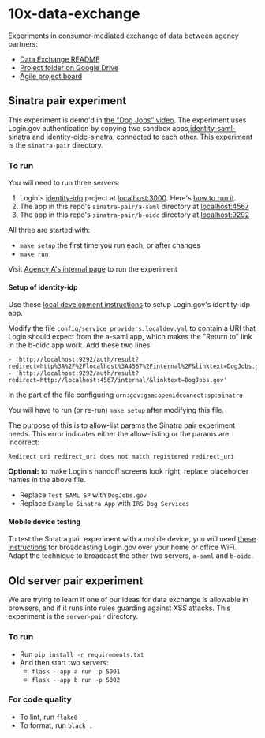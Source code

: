 # 10x-data-exchange

Experiments in consumer-mediated exchange of data between agency partners:

* [Data Exchange README](https://docs.google.com/document/d/1IfLms6VMIaOpkgdy0_DiDTQXpntpgtQZgoTyKUExCTw/)
* [Project folder on Google Drive](https://drive.google.com/drive/folders/1Xv6QOYEFwhMv2SfVHi9Rzl4XASAvnbXc)
* [Agile project board](https://github.com/orgs/GSA-TTS/projects/31/)

## Sinatra pair experiment

This experiment is demo'd in [the "Dog Jobs" video](https://gsa.enterprise.slack.com/files/U02H3PT5Y5S/F06DRN13FV5/dataexchangedemo1.mp4). The experiment uses Login.gov authentication by copying two sandbox apps,[identity-saml-sinatra](https://github.com/18F/identity-saml-sinatra) and [identity-oidc-sinatra](https://github.com/18F/identity-oidc-sinatra), connected to each other. This experiment is the `sinatra-pair` directory.

### To run

You will need to run three servers:

  1. Login's [identity-idp](https://github.com/18F/identity-idp) project at [localhost:3000](http://localhost:3000/). Here's [how to run it](#setup-of-identity-idp).
  2. The app in this repo's `sinatra-pair/a-saml` directory at [localhost:4567](http://localhost:4567/)
  3. The app in this repo's `sinatra-pair/b-oidc` directory at [localhost:9292](http://localhost:9292/)

All three are started with:

  * `make setup` the first time you run each, or after changes
  * `make run`

  Visit [Agency A's internal page](http://localhost:4567/internal/) to run the experiment

#### Setup of identity-idp

Use these [local development instructions](https://github.com/18F/identity-idp/blob/main/docs/local-development.md) to setup Login.gov's identity-idp app.

Modify the file `config/service_providers.localdev.yml` to contain a URI that Login should expect from the a-saml app, which makes the "Return to" link in the b-oidc app work. Add these two lines:
```
- 'http://localhost:9292/auth/result?redirect=http%3A%2F%2Flocalhost%3A4567%2Finternal%2F&linktext=DogJobs.gov'
- 'http://localhost:9292/auth/result?redirect=http://localhost:4567/internal/&linktext=DogJobs.gov'
```
In the part of the file configuring `urn:gov:gsa:openidconnect:sp:sinatra`

You will have to run (or re-run) `make setup` after modifying this file.

The purpose of this is to allow-list params the Sinatra pair experiment needs. This error indicates either the allow-listing or the params are incorrect:
```
Redirect uri redirect_uri does not match registered redirect_uri
```

**Optional:** to make Login's handoff screens look right, replace placeholder names in the above file.
* Replace `Test SAML SP` with `DogJobs.gov`
* Replace `Example Sinatra App` with `IRS Dog Services`

#### Mobile device testing

To test the Sinatra pair experiment with a mobile device, you will need [these instructions](https://github.com/18F/identity-idp/blob/main/docs/mobile.md) for broadcasting Login.gov over your home or office WiFi. Adapt the technique to broadcast the other two servers, `a-saml` and `b-oidc`.

## Old server pair experiment

We are trying to learn if one of our ideas for data exchange is allowable in browsers, and if it runs into rules guarding against XSS attacks. This experiment is the `server-pair` directory.

### To run
* Run `pip install -r requirements.txt`
* And then start two servers:
  * `flask --app a run -p 5001`
  * `flask --app b run -p 5002`

### For code quality
* To lint, run `flake8`
* To format, run `black .`
